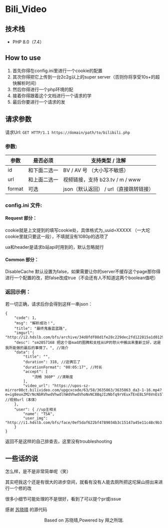 # Bili_Video

## 技术栈

- PHP 8.0（7.4）

## How to use

1. 首先你得在config.ini里进行一个cookie的配置
2. 其次你得把它上传到一台2c2g以上的super server（否则你将享受10s+的超快解析时间）
3. 然后你得进行一个php环境的配
4. 接着你得跟着这个文档进行一个请求的学
5. 最后你要进行一个请求的发

## 请求参数

请求Url: `GET HTTP/1.1 https://domain/path/to/bilibili.php`

### 参数: 

| 参数 | 是否必须 | 支持类型 / 注解 |
| -----| ---- | ---- |
| id | 和下面二选一 | BV / AV 号 （大小写不敏感） |
| url | 和上面二选一 | 视频链接，支持 b23.tv / m / www |
| format | 可选 | json（默认返回） / url（直接跳转链接） |

### config.ini 文件:

#### Request 部分：

cookie就是上文提到的填写cookie处，具体格式为_uuid=XXXXX （一大坨cookie里就只要这一段），不填就没有1080p的选项了

ua和header是请求b站api时用到的，默认忽略就行

#### Common 部分：

DisableCache 默认设置为false，如果需要让你的server不缓存这个page那你得进行一个配置的改，把false改成true（不会还有人不知道这两个boolean值吧）

### 返回示例：

若一切正确，请求后你会得到这样一串json：

```
{
    "code": 1,
    "msg": "解析成功！",
    "title": "最终鬼畜蓝蓝路",
    "imgurl": "http://i2.hdslb.com/bfs/archive/34d8fdf08d1fe28c229dec2fd122815a1d012908.jpg",
    "desc": "sm2057168 把这个音mad的图腾和支柱从UP的怒火中搬出来重新立好，这是我所能做的最后的事情了。", //简介
    "data": {
        "title": "",
        "duration": 318, //这俩忘了
        "durationFormat": "00:05:17", //时长
        "accept": [
            "流畅 360P" //清晰度
        ],
        "video_url": "https://upos-sz-mirror08ct.bilivideo.com/upgcxcode/63/58/3635863/3635863_da3-1-16.mp4?e=ig8euxZM2rNcNbRVhwdVhwdlhWdVhwdVhoNvNC8BqJIzNbfq9rVEuxTEnE8L5F6VnEsSTx0vkX8fqJeYTj_lta53NCM=&uipk=5&nbs=1&deadline=1672852291&gen=playurlv2&os=bcache&oi=730840916&trid=0000a18c2d9a5c50444c8d14ffac381a6274h&mid=0&platform=html5&upsig=aa2bbbdb019d51d54980abc7fdb5631f&uparams=e,uipk,nbs,deadline,gen,os,oi,trid,mid,platform&cdnid=3843&bvc=vod&nettype=0&bw=51310&logo=80000000" //视频url（本体）
    },
    "user": { //up主相关
        "name": "TSA",
        "user_img": "http://i1.hdslb.com/bfs/face/0ef5daf622bf4789034b3c15147a45e11c48c9b3.jpg"
    }
}
```

返回不是这样的自己排查去，这里没有troubleshooting

## 一些话的说

怎么样，是不是非常简单呢（笑）

其实吧我这个还是有很大的进步空间，就看有没有人能去厕所把这坨屎山捞出来进行一个修的改

很多小细节可能处理的不是很好，看到了可以提个pr或issue

感谢 [苏晓晴](https://github.com/Suxiaoqinx/) 的源代码

<p align="center">Based on 苏晓晴,Powered by 拜之所瑞.</p>
